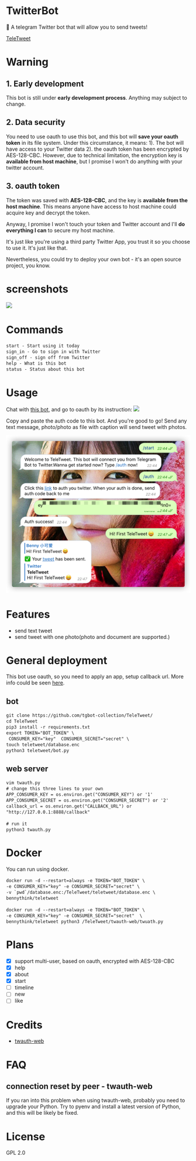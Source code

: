 # TwitterBot
🦉 A telegram Twitter bot that will allow you to send tweets!

[TeleTweet](https://t.me/tele_tweetbot)

# Warning
## 1. Early development 
This bot is still under **early development process**. Anything may subject to change.
## 2. Data security
You need to use oauth to use this bot, and this bot will **save your oauth token** in its file system.
Under this circumstance, it means: 1). The bot will have access to your Twitter data 
2). the oauth token has been encrypted by AES-128-CBC. 
However, due to technical limitation, the encryption key is **available from host machine**, 
but I promise I won't do anything with your twitter account.
## 3. oauth token
The token was saved with **AES-128-CBC**, and the key is **available from the host machine**.
This means anyone have access to host machine could acquire key and decrypt the token.

Anyway, I promise I won't touch your token and Twitter account 
and I'll **do everything I can** to secure my host machine.

It's just like you're using a third party Twitter App, you trust it so you choose to use it. It's just like that.

Nevertheless, you could try to deploy your own bot - it's an open source project, you know.

# screenshots
![](assets/1.png)


# Commands
```
start - Start using it today
sign_in - Go to sign in with Twitter
sign_off - sign off from Twitter
help - What is this bot
status - Status about this bot
```
# Usage
Chat with [this bot](https://t.me/tele_tweetbot), and go to oauth by its instruction:
![](assets/intro.png)

Copy and paste the auth code to this bot. And you're good to go!
Send any text message, photo/photo as file with caption will send tweet with photos.

![](assets/tweet.png)

# Features
* send text tweet
* send tweet with one photo(photo and document are supported.)

# General deployment
This bot use oauth, so you need to apply an app, setup callback url.
More info could be seen [here](https://github.com/twitterdev/twauth-web).

## bot
```shell script
git clone https://github.com/tgbot-collection/TeleTweet/
cd TeleTweet
pip3 install -r requirements.txt
export TOKEN="BOT_TOKEN" \
 CONSUMER_KEY="key"  CONSUMER_SECRET="secret" \
touch teletweet/database.enc
python3 teletweet/bot.py
```
## web server
```shell script
vim twauth.py
# change this three lines to your own
APP_CONSUMER_KEY = os.environ.get("CONSUMER_KEY") or '1'
APP_CONSUMER_SECRET = os.environ.get("CONSUMER_SECRET") or '2'
callback_url = os.environ.get("CALLBACK_URL") or "http://127.0.0.1:8888/callback"

# run it
python3 twauth.py
```

# Docker
You can run using docker.
```shell script
docker run -d --restart=always -e TOKEN="BOT_TOKEN" \
-e CONSUMER_KEY="key" -e CONSUMER_SECRET="secret" \
-v `pwd`/database.enc:/TeleTweet/teletweet/database.enc \
bennythink/teletweet

docker run -d --restart=always -e TOKEN="BOT_TOKEN" \
-e CONSUMER_KEY="key" -e CONSUMER_SECRET="secret"  \
bennythink/teletweet python3 /TeleTweet/twauth-web/twuath.py
```

# Plans
- [x] support multi-user, based on oauth, encrypted with AES-128-CBC
- [x] help
- [x] about
- [x] start
- [ ] timeline
- [ ] new
- [ ] like

# Credits
* [twauth-web](https://github.com/twitterdev/twauth-web)


# FAQ
## connection reset by peer - twauth-web
If you ran into this problem when using twauth-web, probably you need to upgrade your Python.
Try to pyenv and install a latest version of Python, and this will be likely be fixed.

# License
GPL 2.0